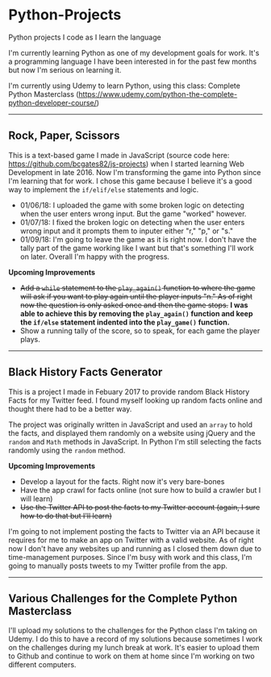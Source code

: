 # Python-Projects
Python projects I code as I learn the language

I'm currently learning Python as one of my development goals for work. It's a programming language I have been interested in for the past few months but now I'm serious on learning it.

I'm currently using Udemy to learn Python, using this class: Complete Python Masterclass (https://www.udemy.com/python-the-complete-python-developer-course/)

---

## Rock, Paper, Scissors

This is a text-based game I made in JavaScript (source code here: https://github.com/bcgates82/js-projects) when I started learning Web Development in late 2016. Now I'm transforming the game into Python since I'm learning that for work. I chose this game because I believe it's a good way to implement the `if/elif/else` statements and logic.

* 01/06/18: I uploaded the game with some broken logic on detecting when the user enters wrong input. But the game "worked" however.
* 01/07/18: I fixed the broken logic on detecting when the user enters wrong input and it prompts them to inputer either "r," "p," or "s."
* 01/09/18: I'm going to leave the game as it is right now. I don't have the tally part of the game working like I want but that's something I'll work on later. Overall I'm happy with the progress.

**Upcoming Improvements**

*  ~~Add a `while` statement to the `play_again()` function to where the game will ask if you want to play again until the player inputs "n." As of right now the question is only asked once and then the game stops.~~ **I was able to achieve this by removing the `play_again()` function and keep the `if/else` statement indented into the `play_game()` function.**
* Show a running tally of the score, so to speak, for each game the player plays.

---

## Black History Facts Generator

This is a project I made in Febuary 2017 to provide random Black History Facts for my Twitter feed. I found myself looking up random facts online and thought there had to be a better way.

The project was originally written in JavaScript and used an `array` to hold the facts, and displayed them randomly on a website using jQuery and the `random` and `Math` methods in JavaScript. In Python I'm still selecting the facts randomly using the `random` method.

**Upcoming Improvements**

* Develop a layout for the facts. Right now it's very bare-bones
* Have the app crawl for facts online (not sure how to build a crawler but I will learn)
* ~~Use the Twitter API to post the facts to my Twitter account (again, I sure how to do that but I'll learn)~~

I'm going to not implement posting the facts to Twitter via an API because it requires for me to make an app on Twitter with a valid website. As of right now I don't have any websites up and running as I closed them down due to time-management purposes. Since I'm busy with work and this class, I'm going to manually posts tweets to my Twitter profile from the app.

---

## Various Challenges for the Complete Python Masterclass

I'll upload my solutions to the challenges for the Python class I'm taking on Udemy. I do this to have a record of my solutions because sometimes I work on the challenges during my lunch break at work. It's easier to upload them to Github and continue to work on them at home since I'm working on two different computers.
